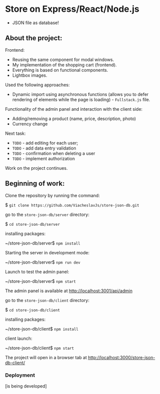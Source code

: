 # Store on Express/React/Node.js

 - JSON file as database!

## About the project:

Frontend:

 - Reusing the same component for modal windows.
 - My implementation of the shopping cart (frontend).
 - Everything is based on functional components.
 - Lightbox images.

Used the following approaches:

 - Dynamic import using asynchronous functions 
 (allows you to defer rendering of elements while the page is loading) - 
 `Fullstack.js` file. 

Functionality of the admin panel and interaction with the client side:
 - Adding/removing a product (name, price, description, photo)
 - Currency change

Next task:
 - `TODO` - add editing for each user;
 - `TODO` - add data entry validation
 - `TODO` - confirmation when deleting a user
 - `TODO` - implement authorization

Work on the project continues.


## Beginning of work: 

Clone the repository by running the command:
 
  $ `git clone https://github.com/ViacheslavJs/store-json-db.git`

go to the `store-json-db/server` directory:

  $ `cd store-json-db/server`

installing packages:
 
  ~/store-json-db/server$ `npm install`

Starting the server in development mode:

  ~/store-json-db/server$ `npm run dev`

Launch to test the admin panel:

 ~/store-json-db/server$ `npm start`

The admin panel is available at [http://localhost:3001/api/admin](http://localhost:3001/api/admin)

go to the `store-json-db/client` directory:

  $ `cd store-json-db/client`

installing packages:
 
  ~/store-json-db/client$ `npm install`

client launch:

  ~/store-json-db/client$ `npm start`
 
The project will open in a browser tab at [http://localhost:3000/store-json-db-client/](http://localhost:3000/store-json-db-client/)
 
### Deployment
 [is being developed]
<!--
To deploy this application on **GitHub Pages**, follow the instructions at the link:

This section has moved here: [https://facebook.github.io/create-react-app/docs/deployment](https://facebook.github.io/create-react-app/docs/deployment)
 
Please note that this project already has the `gh-pages` package installed and the commands required 
for deployment are already in the `package.json` file. 
Remember to change the URL in the `package.json` file to match your GitHub Pages page:

 *package.json*:
 
 `"homepage": "https://yourwebsite.github.io/store-json-db-client/"`
-->
 
 
 

